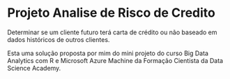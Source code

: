 # Projeto Analise de Risco de Credito 

Determinar se um cliente futuro terá carta de crédito ou não baseado em dados históricos de outros clientes. 

Esta uma solução proposta por mim do mini projeto do curso Big Data Analytics com R e Microsoft Azure Machine da Formação Cientista da Data Science Academy.
